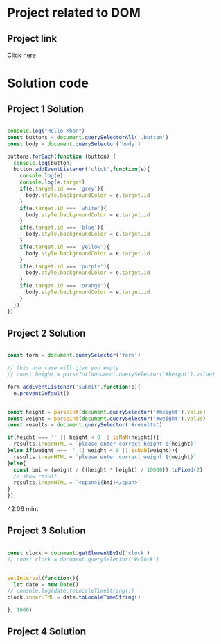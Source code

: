 # Project related to DOM

## Project link
[Click here](https://stackblitz.com/edit/dom-project-chaiaurcode?file=index.html)

# Solution code

## Project 1 Solution

```javascript

console.log("Hello Khan")
const buttons = document.querySelectorAll('.button')
const body = document.querySelector('body')

buttons.forEach(function (button) {
  console.log(button)
  button.addEventListener('click',function(e){
    console.log(e)
    console.log(e.target)
    if(e.target.id === 'grey'){
      body.style.backgroundColor = e.target.id
    }
    if(e.target.id === 'white'){
      body.style.backgroundColor = e.target.id
    }
    if(e.target.id === 'blue'){
      body.style.backgroundColor = e.target.id
    }
    if(e.target.id === 'yellow'){
      body.style.backgroundColor = e.target.id
    }
    if(e.target.id === 'purple'){
      body.style.backgroundColor = e.target.id
    }
    if(e.target.id === 'orange'){
      body.style.backgroundColor = e.target.id
    }
  })
})

```

## Project 2 Solution

```javascript

const form = document.querySelector('form')

// this use case will give you empty
// const height = parseInt(document.querySelector('#height').value)

form.addEventListener('submit',function(e){
  e.preventDefault()


const height = parseInt(document.querySelector('#height').value)
const weight = parseInt(document.querySelector('#weight').value)
const results = document.querySelector('#results')

if(height === '' || height < 0 || isNaN(height)){
  results.innerHTML = `please enter correct height ${height}`
}else if(weight === '' || weight < 0 || isNaN(weight)){
  results.innerHTML = `please enter correct weight ${weight}`
}else{
  const bmi = (weight / ((height * height) / 10000)).toFixed(2)
  // show result
  results.innerHTML = `<span>${bmi}</span>`
}
})

```
42:06 mint

## Project 3 Solution

``` javascript

const clock = document.getElementById('clock')
// const clock = document.querySelector('#clock')


setInterval(function(){
  let date = new Date()
// console.log(date.toLocaleTimeString())
clock.innerHTML = date.toLocaleTimeString()

}, 1000)

```


## Project 4 Solution

```javascript



```

